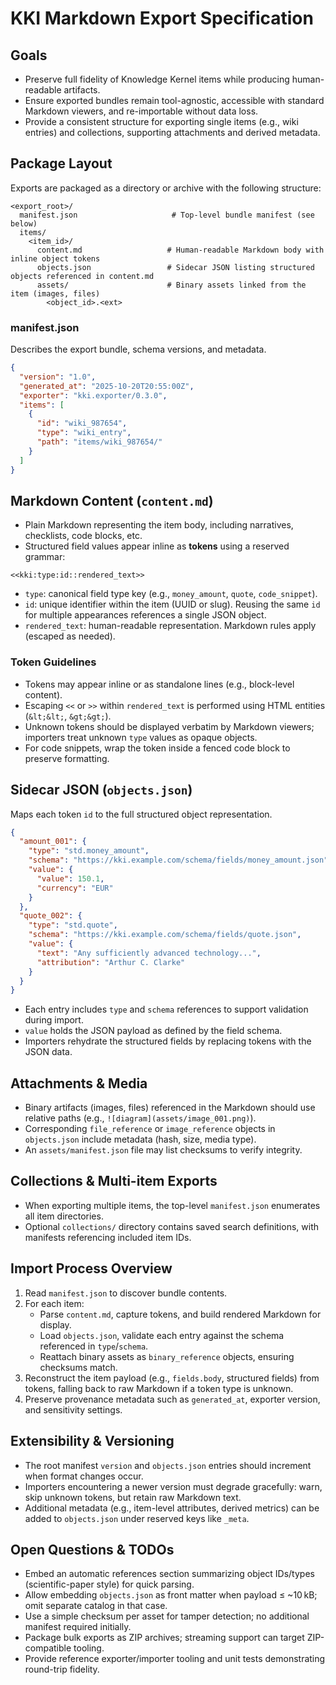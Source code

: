 ﻿# KKI Markdown Export Specification

## Goals
- Preserve full fidelity of Knowledge Kernel items while producing human-readable artifacts.
- Ensure exported bundles remain tool-agnostic, accessible with standard Markdown viewers, and re-importable without data loss.
- Provide a consistent structure for exporting single items (e.g., wiki entries) and collections, supporting attachments and derived metadata.

## Package Layout
Exports are packaged as a directory or archive with the following structure:

```
<export_root>/
  manifest.json                     # Top-level bundle manifest (see below)
  items/
    <item_id>/
      content.md                   # Human-readable Markdown body with inline object tokens
      objects.json                 # Sidecar JSON listing structured objects referenced in content.md
      assets/                      # Binary assets linked from the item (images, files)
        <object_id>.<ext>
```

### manifest.json
Describes the export bundle, schema versions, and metadata.

```json
{
  "version": "1.0",
  "generated_at": "2025-10-20T20:55:00Z",
  "exporter": "kki.exporter/0.3.0",
  "items": [
    {
      "id": "wiki_987654",
      "type": "wiki_entry",
      "path": "items/wiki_987654/"
    }
  ]
}
```

## Markdown Content (`content.md`)
- Plain Markdown representing the item body, including narratives, checklists, code blocks, etc.
- Structured field values appear inline as **tokens** using a reserved grammar:

```
<<kki:type:id::rendered_text>>
```
- `type`: canonical field type key (e.g., `money_amount`, `quote`, `code_snippet`).
- `id`: unique identifier within the item (UUID or slug). Reusing the same `id` for multiple appearances references a single JSON object.
- `rendered_text`: human-readable representation. Markdown rules apply (escaped as needed).

### Token Guidelines
- Tokens may appear inline or as standalone lines (e.g., block-level content).
- Escaping `<<` or `>>` within `rendered_text` is performed using HTML entities (`&lt;&lt;`, `&gt;&gt;`).
- Unknown tokens should be displayed verbatim by Markdown viewers; importers treat unknown `type` values as opaque objects.
- For code snippets, wrap the token inside a fenced code block to preserve formatting.

## Sidecar JSON (`objects.json`)
Maps each token `id` to the full structured object representation.

```json
{
  "amount_001": {
    "type": "std.money_amount",
    "schema": "https://kki.example.com/schema/fields/money_amount.json",
    "value": {
      "value": 150.1,
      "currency": "EUR"
    }
  },
  "quote_002": {
    "type": "std.quote",
    "schema": "https://kki.example.com/schema/fields/quote.json",
    "value": {
      "text": "Any sufficiently advanced technology...",
      "attribution": "Arthur C. Clarke"
    }
  }
}
```

- Each entry includes `type` and `schema` references to support validation during import.
- `value` holds the JSON payload as defined by the field schema.
- Importers rehydrate the structured fields by replacing tokens with the JSON data.

## Attachments & Media
- Binary artifacts (images, files) referenced in the Markdown should use relative paths (e.g., `![diagram](assets/image_001.png)`).
- Corresponding `file_reference` or `image_reference` objects in `objects.json` include metadata (hash, size, media type).
- An `assets/manifest.json` file may list checksums to verify integrity.

## Collections & Multi-item Exports
- When exporting multiple items, the top-level `manifest.json` enumerates all item directories.
- Optional `collections/` directory contains saved search definitions, with manifests referencing included item IDs.

## Import Process Overview
1. Read `manifest.json` to discover bundle contents.
2. For each item:
   - Parse `content.md`, capture tokens, and build rendered Markdown for display.
   - Load `objects.json`, validate each entry against the schema referenced in `type`/`schema`.
   - Reattach binary assets as `binary_reference` objects, ensuring checksums match.
3. Reconstruct the item payload (e.g., `fields.body`, structured fields) from tokens, falling back to raw Markdown if a token type is unknown.
4. Preserve provenance metadata such as `generated_at`, exporter version, and sensitivity settings.

## Extensibility & Versioning
- The root manifest `version` and `objects.json` entries should increment when format changes occur.
- Importers encountering a newer version must degrade gracefully: warn, skip unknown tokens, but retain raw Markdown text.
- Additional metadata (e.g., item-level attributes, derived metrics) can be added to `objects.json` under reserved keys like `_meta`.

## Open Questions & TODOs
- Embed an automatic references section summarizing object IDs/types (scientific-paper style) for quick parsing.
- Allow embedding `objects.json` as front matter when payload ≤ ~10 kB; omit separate catalog in that case.
- Use a simple checksum per asset for tamper detection; no additional manifest required initially.
- Package bulk exports as ZIP archives; streaming support can target ZIP-compatible tooling.
- Provide reference exporter/importer tooling and unit tests demonstrating round-trip fidelity.
